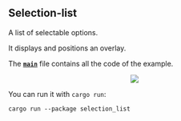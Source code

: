 ## Selection-list

A list of selectable options.

It displays and positions an overlay.

The __[`main`]__ file contains all the code of the example.

<div align="center">
  <img src="https://user-images.githubusercontent.com/518289/87125075-2c232e80-c28a-11ea-95c2-769c610b8843.gif">
</div>

You can run it with `cargo run`:
```
cargo run --package selection_list
```

[`main`]: src/main.rs
